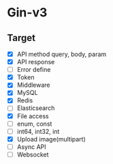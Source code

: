 # Gin-v3
## Target
- [X] API method query, body, param
- [X] API response
- [ ] Error define
- [X] Token
- [X] Middleware
- [X] MySQL
- [X] Redis
- [ ] Elasticsearch
- [X] File access
- [ ] enum, const
- [ ] int64, int32, int
- [X] Upload image(multipart)
- [ ] Async API
- [ ] Websocket
